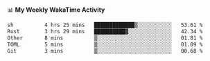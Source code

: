 <!--
**stamp711/stamp711** is a ✨ _special_ ✨ repository because its `README.md` (this file) appears on your GitHub profile.

Here are some ideas to get you started:

- 🔭 I’m currently working on ...
- 🌱 I’m currently learning ...
- 👯 I’m looking to collaborate on ...
- 🤔 I’m looking for help with ...
- 💬 Ask me about ...
- 📫 How to reach me: ...
- 😄 Pronouns: ...
- ⚡ Fun fact: ...
-->

📊 **My Weekly WakaTime Activity**

<!--START_SECTION:waka-->

```txt
sh          4 hrs 25 mins   █████████████▒░░░░░░░░░░░   53.61 %
Rust        3 hrs 29 mins   ██████████▓░░░░░░░░░░░░░░   42.34 %
Other       8 mins          ▒░░░░░░░░░░░░░░░░░░░░░░░░   01.81 %
TOML        5 mins          ▒░░░░░░░░░░░░░░░░░░░░░░░░   01.09 %
Git         3 mins          ▒░░░░░░░░░░░░░░░░░░░░░░░░   00.68 %
```

<!--END_SECTION:waka-->
